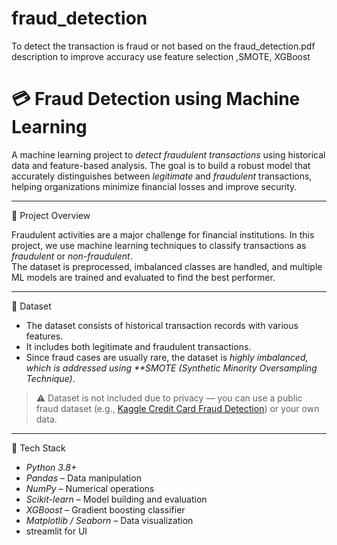# fraud_detection
To detect the transaction is fraud or not based on the fraud_detection.pdf description 
to improve accuracy use feature selection ,SMOTE, XGBoost 
# 💳 Fraud Detection using Machine Learning

A machine learning project to *detect fraudulent transactions* using historical data and feature-based analysis. The goal is to build a robust model that accurately distinguishes between *legitimate* and *fraudulent* transactions, helping organizations minimize financial losses and improve security.

---

🧠 Project Overview

Fraudulent activities are a major challenge for financial institutions. In this project, we use machine learning techniques to classify transactions as *fraudulent* or *non-fraudulent*.  
The dataset is preprocessed, imbalanced classes are handled, and multiple ML models are trained and evaluated to find the best performer.

---

📂 Dataset

- The dataset consists of historical transaction records with various features.  
- It includes both legitimate and fraudulent transactions.  
- Since fraud cases are usually rare, the dataset is *highly imbalanced, which is addressed using **SMOTE (Synthetic Minority Oversampling Technique)*.

> ⚠ Dataset is not included due to privacy — you can use a public fraud dataset (e.g., [Kaggle Credit Card Fraud Detection](https://www.kaggle.com/mlg-ulb/creditcardfraud)) or your own data.

---

🧰 Tech Stack

- *Python 3.8+*  
- *Pandas* – Data manipulation  
- *NumPy* – Numerical operations  
- *Scikit-learn* – Model building and evaluation  
- *XGBoost* – Gradient boosting classifier  
- *Matplotlib / Seaborn* – Data visualization
- streamlit for UI
